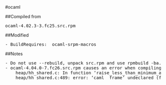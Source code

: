#ocaml

##Compiled from
<pre>ocaml-4.02.3-3.fc25.src.rpm</pre>

##Modified
<pre>
- BuildRequires:  ocaml-srpm-macros
</pre>

##Notes
<pre>
- Do not use --rebuild, unpack src.rpm and use rpmbuild -ba. Or else `Provides:' will not be generated correctly.
- ocaml-4.04.0-7.fc26.src.rpm causes an error when compiling hhvm:
	heap/hh_shared.c: In function ‘raise_less_than_minimum_available’:
	heap/hh_shared.c:489: error: ‘caml__frame’ undeclared (first use in this function)
</pre>

